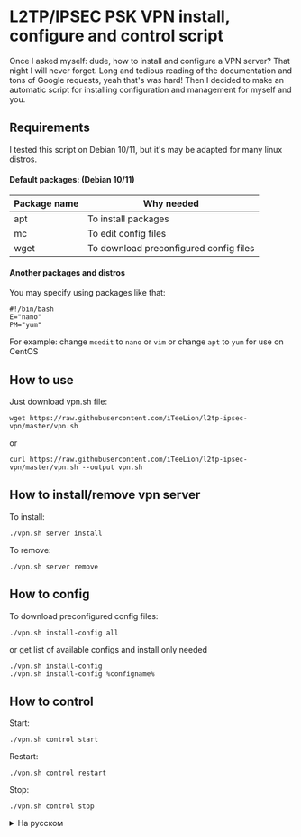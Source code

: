 # L2TP/IPSEC PSK VPN install, configure and control script
Once I asked myself: dude, how to install and configure a VPN server? That night I will never forget. Long and tedious reading of the documentation and tons of Google requests, yeah that's was hard! Then I decided to make an automatic script for installing configuration and management for myself and you.

## Requirements
I tested this script on Debian 10/11, but it's may be adapted for many linux distros.
#### Default packages: (Debian 10/11)
Package name | Why needed
------------ | -------------
apt | To install packages
mc | To edit config files
wget | To download preconfigured config files
#### Another packages and distros
You may specify using packages like that:
```
#!/bin/bash
E="nano"
PM="yum"
```
For example: change `mcedit` to `nano` or `vim` or change `apt` to `yum` for use on CentOS

## How to use
Just download vpn.sh file:
```
wget https://raw.githubusercontent.com/iTeeLion/l2tp-ipsec-vpn/master/vpn.sh
```
or
```
curl https://raw.githubusercontent.com/iTeeLion/l2tp-ipsec-vpn/master/vpn.sh --output vpn.sh
```

## How to install/remove vpn server
To install:
```
./vpn.sh server install
```
To remove:
```
./vpn.sh server remove
```

## How to config
To download preconfigured config files:
```
./vpn.sh install-config all
```
or get list of available configs and install only needed
```
./vpn.sh install-config
./vpn.sh install-config %configname%
```

## How to control
Start:
```
./vpn.sh control start
```
Restart:
```
./vpn.sh control restart
```
Stop:
```
./vpn.sh control stop
```

<details>
<summary>На русском</summary>
  
# Скрипт установки и управления L2TP/IPSEC PSK VPN сервером
Однажды я задолбался конфигурировать VPN серверы вручную и решил сделать скрипт для автоматического разворачивания всего необходимого в минимальном виде

## Требования
Я проверял скрипт только под Debian 10/11, но думаю это без труда заработает и в других дистрибутивах.

#### Another packages and distros
В скрипте можно настроить используемые пакеты
```
#!/bin/bash
E="nano"
PM="yum"
```
Напрмер: вместо `mcedit` можно использовать `nano` и т.д.

## Как использовать?
Просто скачать файл скрипта
```
wget https://raw.githubusercontent.com/iTeeLion/l2tp-ipsec-vpn/master/vpn.sh
```
или через curl
```
curl https://raw.githubusercontent.com/iTeeLion/l2tp-ipsec-vpn/master/vpn.sh --output vpn.sh
```

## Как установить и сконфигурировать VPN L2TP IPSEC PSK сервер
Установить:
```
./vpn.sh server install
```
Удалить:
```
./vpn.sh server remove
```

## Конфигурирование VPN ервера
Скачать настроенные мной конфиги 
```
./vpn.sh install-config all
```
Можно получить список доступных конфигов и поставить только нужные
```
./vpn.sh install-config
./vpn.sh install-config %configname%
```

## Управление
Start:
```
./vpn.sh control start
```
Restart:
```
./vpn.sh control restart
```
Stop:
```
./vpn.sh control stop
```
</details>
